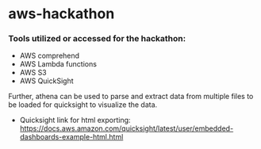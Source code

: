 # aws-hackathon


### Tools utilized or accessed for the hackathon:

- AWS comprehend
- AWS Lambda functions
- AWS S3
- AWS QuickSight

Further, athena can be used to parse and extract data from multiple files to be loaded for quicksight to visualize the data.

* Quicksight link for html exporting: https://docs.aws.amazon.com/quicksight/latest/user/embedded-dashboards-example-html.html
